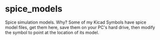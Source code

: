 # spice_models
Spice simulation models. Why? Some of my Kicad Symbols have spice model files, get them here, save them on your PC's hard drive, then modify the symbol to point at the location of its model.
